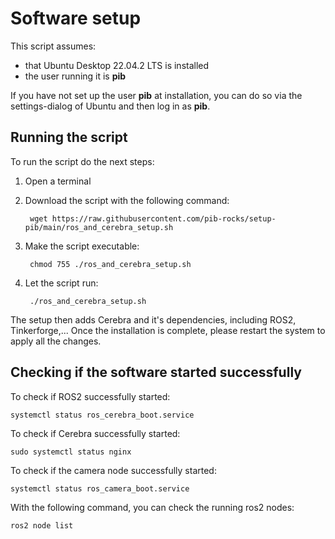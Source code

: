 # Software setup

This script assumes: 
- that Ubuntu Desktop 22.04.2 LTS is installed
- the user running it is **pib**

If you have not set up the user **pib** at installation, you can do so via the settings-dialog of Ubuntu and then log in as **pib**.

## Running the script
To run the script do the next steps:

1. Open a terminal

2. Download the script with the following command:

        wget https://raw.githubusercontent.com/pib-rocks/setup-pib/main/ros_and_cerebra_setup.sh

3. Make the script executable:
   
        chmod 755 ./ros_and_cerebra_setup.sh

4. Let the script run:

        ./ros_and_cerebra_setup.sh

The setup then adds Cerebra and it's dependencies, including ROS2, Tinkerforge,...
Once the installation is complete, please restart the system to apply all the changes.

## Checking if the software started successfully

To check if ROS2 successfully started:

    systemctl status ros_cerebra_boot.service

To check if Cerebra successfully started:

    sudo systemctl status nginx

To check if the camera node successfully started:

    systemctl status ros_camera_boot.service

With the following command, you can check the running ros2 nodes:

    ros2 node list
